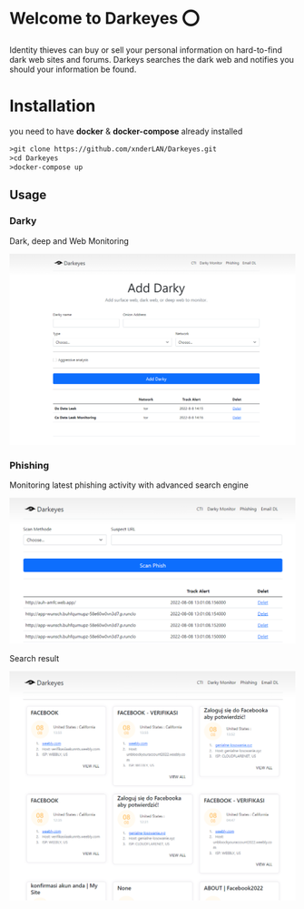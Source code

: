 # Welcome to Darkeyes ⭕

Identity thieves can buy or sell your personal information on hard-to-find dark web sites and forums. Darkeys searches the dark web and notifies you should your information be found.

# Installation
you need to have **docker** & **docker-compose** already installed

	>git clone https://github.com/xnderLAN/Darkeyes.git
	>cd Darkeyes
	>docker-compose up


## Usage

### Darky

Dark, deep and Web Monitoring 

![](https://github.com/xnderLAN/Darkeyes/raw/main/s1.png)

### Phishing

Monitoring latest phishing activity with advanced search engine

![](https://github.com/xnderLAN/Darkeyes/raw/main/s2.png)

Search result

![](https://github.com/xnderLAN/Darkeyes/raw/main/s3.png)
